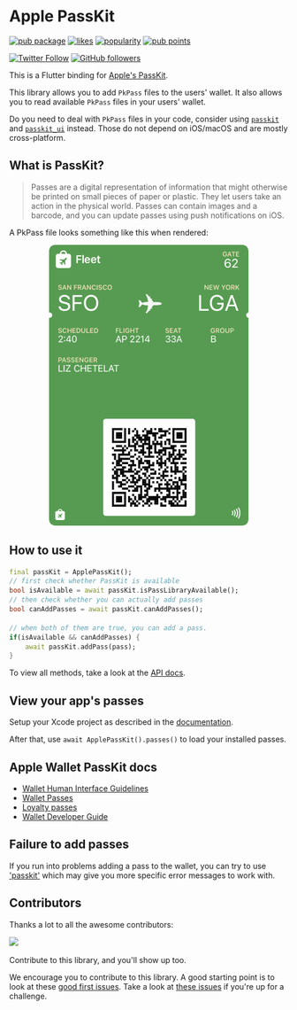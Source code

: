 # Apple PassKit

[![pub package](https://img.shields.io/pub/v/apple_passkit.svg)](https://pub.dev/packages/apple_passkit)
[![likes](https://img.shields.io/pub/likes/apple_passkit)](https://pub.dev/packages/apple_passkit/score)
[![popularity](https://img.shields.io/pub/popularity/apple_passkit)](https://pub.dev/packages/apple_passkit/score)
[![pub points](https://img.shields.io/pub/points/apple_passkit)](https://pub.dev/packages/apple_passkit/score)


[![Twitter Follow](https://img.shields.io/twitter/follow/ue_man?style=social)](https://twitter.com/ue_man)
[![GitHub followers](https://img.shields.io/github/followers/ueman?style=social)](https://github.com/ueman)


This is a Flutter binding for [Apple's PassKit](https://developer.apple.com/documentation/passkit).

This library allows you to add `PkPass` files to the users' wallet.
It also allows you to read available `PkPass` files in your users' wallet.

Do you need to deal with `PkPass` files in your code, consider using 
[`passkit`](https://pub.dev/packages/passkit) and [`passkit_ui`](https://pub.dev/packages/passkit_ui) instead. Those do not depend on iOS/macOS and are mostly cross-platform.

## What is PassKit?

> Passes are a digital representation of information that might otherwise be printed on small pieces of paper or plastic. They let users take an action in the physical world. Passes can contain images and a barcode, and you can update passes using push notifications on iOS.

A PkPass file looks something like this when rendered:

<p align="center">
  <img src="https://raw.githubusercontent.com/ueman/passkit/master/apple_passkit/assets/boarding_pass.webp"/>
</p>

## How to use it

```dart
final passKit = ApplePassKit();
// first check whether PassKit is available
bool isAvailable = await passKit.isPassLibraryAvailable();
// then check whether you can actually add passes
bool canAddPasses = await passKit.canAddPasses();

// when both of them are true, you can add a pass.
if(isAvailable && canAddPasses) {
    await passKit.addPass(pass);
}
```

To view all methods, take a look at the [API docs](https://pub.dev/documentation/apple_passkit/latest/apple_passkit/ApplePassKit-class.html).

## View your app's passes

Setup your Xcode project as described in the [documentation](https://help.apple.com/xcode/mac/current/#/devfc3f493bb).

After that, use `await ApplePassKit().passes()` to load your installed passes.

## Apple Wallet PassKit docs

- [Wallet Human Interface Guidelines](https://developer.apple.com/design/human-interface-guidelines/wallet)
- [Wallet Passes](https://developer.apple.com/documentation/walletpasses/)
- [Loyalty passes](https://developer.apple.com/wallet/loyalty-passes/)
- [Wallet Developer Guide](https://developer.apple.com/library/archive/documentation/UserExperience/Conceptual/PassKit_PG/index.html#//apple_ref/doc/uid/TP40012195-CH1-SW1)

## Failure to add passes

If you run into problems adding a pass to the wallet, you can try
to use ['passkit'](https://pub.dev/packages/passkit) which may give you more specific error messages to work with.

## Contributors

Thanks a lot to all the awesome contributors:

<a href="https://github.com/ueman/passkit/graphs/contributors">
  <img src="https://contrib.rocks/image?repo=ueman/passkit" />
</a>

Contribute to this library, and you'll show up too.

We encourage you to contribute to this library.
A good starting point is to look at these [good first issues](https://github.com/ueman/passkit/issues?q=is%3Aopen+is%3Aissue+label%3A%22package%3A+apple_passkit%22+label%3A%22good+first+issue%22). Take a look at [these issues](https://github.com/ueman/passkit/issues?q=is%3Aopen+is%3Aissue+label%3A%22package%3A+apple_passkit%22)
if you're up for a challenge.
